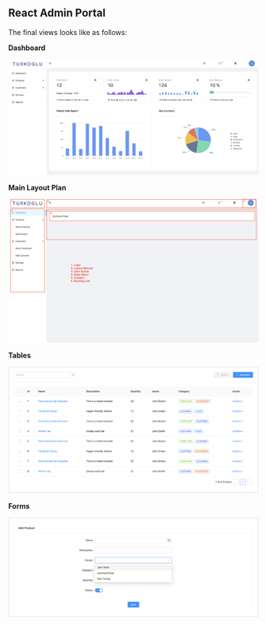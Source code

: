 ## React Admin Portal

The final views looks like as follows:

**Dashboard**

![](doc/pic-1.png)

**Main Layout Plan**

![](doc/pic-2.png)

**Tables**

![](doc/pic-3.png)

**Forms**

![](doc/pic-4.png)

